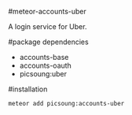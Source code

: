 #meteor-accounts-uber

A login service for Uber.

#package dependencies

* accounts-base
* accounts-oauth
* picsoung:uber

#installation

`meteor add picsoung:accounts-uber`

